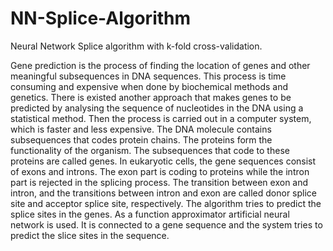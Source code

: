 # NN-Splice-Algorithm
Neural Network Splice algorithm with k-fold cross-validation.

Gene prediction is the process of finding the location of genes and other meaningful subsequences in DNA sequences. This process is time consuming and expensive when done by  biochemical methods and genetics. There is existed another approach that makes genes to be predicted by analysing the sequence of nucleotides in the DNA using a statistical method. Then the process is carried out in a computer system, which is faster and less expensive. The DNA molecule contains subsequences that codes protein chains. The proteins form the functionality of the organism. The subsequences that code to these proteins are called genes. In eukaryotic cells, the gene sequences consist of exons and introns. The exon part is coding to proteins while the intron part is rejected in the splicing process. The transition between exon and intron, and the transitions between intron and exon are called donor splice site and acceptor splice site, respectively. The algorithm tries to predict the splice sites in the genes. As a function approximator artificial neural network is used. It is connected to a gene sequence and the system tries to predict the slice sites in the sequence.
